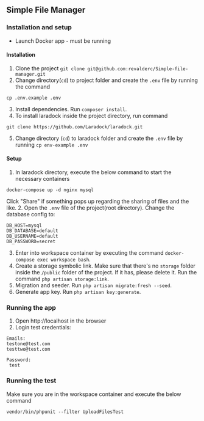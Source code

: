 ## Simple File Manager

### Installation and setup

- Launch Docker app - must be running

#### Installation
1. Clone the project `git clone git@github.com:revalderc/Simple-file-manager.git`
2. Change directory(`cd`) to project folder and create the `.env` file by running the command
```
cp .env.example .env
```
3. Install dependencies. Run `composer install`.
4. To install laradock inside the project directory, run command 
```
git clone https://github.com/Laradock/laradock.git
```
5. Change directory (`cd`) to laradock folder and create the `.env` file by running `cp env-example .env`

#### Setup
1. In laradock directory, execute the below command to start the necessary containers
```
docker-compose up -d nginx mysql
``` 
Click "Share" if something pops up regarding the sharing of files and the like.
2. Open the `.env` file of the project(root directory). Change the database config to:
```
DB_HOST=mysql
DB_DATABASE=default
DB_USERNAME=default
DB_PASSWORD=secret
```
3. Enter into workspace container by executing the command `docker-compose exec workspace bash`.
4. Create a storage symbolic link. Make sure that there's no `storage` folder inside the `/public` folder of the project. If it has, please delete it. Run the command `php artisan storage:link`.
5. Migration and seeder. Run `php artisan migrate:fresh --seed`.
6. Generate app key. Run `php artisan key:generate`.
 
### Running the app
1. Open http://localhost in the browser
2. Login test credentials:
```
Emails:
testone@test.com
testtwo@test.com

Password:
 test
```

### Running the test
Make sure you are in the workspace container and execute the below command
```
vendor/bin/phpunit --filter UploadFilesTest
```
